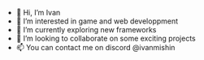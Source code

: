 - 👋 Hi, I’m Ivan
- 👀 I’m interested in game and web developpment
- 🌱 I’m currently exploring new frameworks
- 💞️ I’m looking to collaborate on some exciting projects
- 📫 You can contact me on discord @ivanmishin

<!---
IvanMishin1/IvanMishin1 is a ✨ special ✨ repository because its `README.md` (this file) appears on your GitHub profile.
You can click the Preview link to take a look at your changes.
--->

